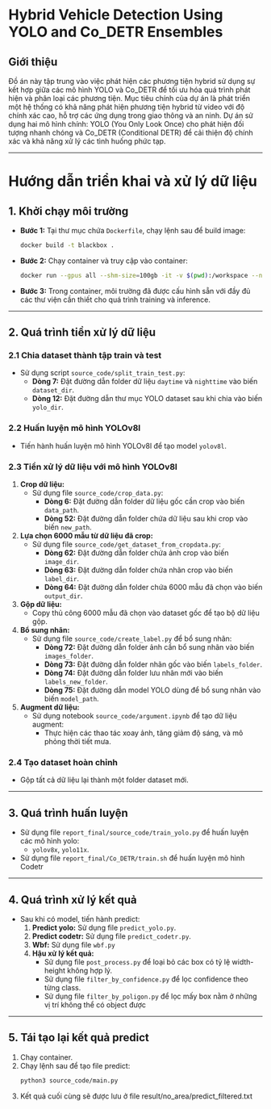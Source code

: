 # Hybrid Vehicle Detection Using YOLO and Co_DETR Ensembles

## Giới thiệu
Đồ án này tập trung vào việc phát hiện các phương tiện hybrid sử dụng sự kết hợp giữa các mô hình YOLO và Co_DETR để tối ưu hóa quá trình phát hiện và phân loại các phương tiện. Mục tiêu chính của dự án là phát triển một hệ thống có khả năng phát hiện phương tiện hybrid từ video với độ chính xác cao, hỗ trợ các ứng dụng trong giao thông và an ninh. Dự án sử dụng hai mô hình chính: YOLO (You Only Look Once) cho phát hiện đối tượng nhanh chóng và Co_DETR (Conditional DETR) để cải thiện độ chính xác và khả năng xử lý các tình huống phức tạp.

---
# Hướng dẫn triển khai và xử lý dữ liệu

## 1. Khởi chạy môi trường
- **Bước 1:** Tại thư mục chứa `Dockerfile`, chạy lệnh sau để build image:
  ```bash
  docker build -t blackbox .
  ```
- **Bước 2:** Chạy container và truy cập vào container:
  ```bash
  docker run --gpus all --shm-size=100gb -it -v $(pwd):/workspace --name blackbox_cont blackbox
  ```
- **Bước 3:** Trong container, môi trường đã được cấu hình sẵn với đầy đủ các thư viện cần thiết cho quá trình training và inference.

---

## 2. Quá trình tiền xử lý dữ liệu
### 2.1 Chia dataset thành tập train và test
- Sử dụng script `source_code/split_train_test.py`:
  - **Dòng 7:** Đặt đường dẫn folder dữ liệu `daytime` và `nighttime` vào biến `dataset_dir`.
  - **Dòng 12:** Đặt đường dẫn thư mục YOLO dataset sau khi chia vào biến `yolo_dir`.

### 2.2 Huấn luyện mô hình YOLOv8l
- Tiến hành huấn luyện mô hình YOLOv8l để tạo model `yolov8l`.

### 2.3 Tiền xử lý dữ liệu với mô hình YOLOv8l
1. **Crop dữ liệu:**
    - Sử dụng file `source_code/crop_data.py`:
      - **Dòng 6:** Đặt đường dẫn folder dữ liệu gốc cần crop vào biến `data_path`.
      - **Dòng 52:** Đặt đường dẫn folder chứa dữ liệu sau khi crop vào biến `new_path`.
2. **Lựa chọn 6000 mẫu từ dữ liệu đã crop:**
    - Sử dụng file `source_code/get_dataset_from_cropdata.py`:
      - **Dòng 62:** Đặt đường dẫn folder chứa ảnh crop vào biến `image_dir`.
      - **Dòng 63:** Đặt đường dẫn folder chứa nhãn crop vào biến `label_dir`.
      - **Dòng 64:** Đặt đường dẫn folder chứa 6000 mẫu đã chọn vào biến `output_dir`.
3. **Gộp dữ liệu:**
    - Copy thủ công 6000 mẫu đã chọn vào dataset gốc để tạo bộ dữ liệu gộp.
4. **Bổ sung nhãn:**
    - Sử dụng file `source_code/create_label.py` để bổ sung nhãn:
      - **Dòng 72:** Đặt đường dẫn folder ảnh cần bổ sung nhãn vào biến `images_folder`.
      - **Dòng 73:** Đặt đường dẫn folder nhãn gốc vào biến `labels_folder`.
      - **Dòng 74:** Đặt đường dẫn folder lưu nhãn mới vào biến `labels_new_folder`.
      - **Dòng 75:** Đặt đường dẫn model YOLO dùng để bổ sung nhãn vào biến `model_path`.
5. **Augment dữ liệu:**
    - Sử dụng notebook `source_code/argument.ipynb` để tạo dữ liệu augment:
      - Thực hiện các thao tác xoay ảnh, tăng giảm độ sáng, và mô phỏng thời tiết mưa.

### 2.4 Tạo dataset hoàn chỉnh
- Gộp tất cả dữ liệu lại thành một folder dataset mới.

---

## 3. Quá trình huấn luyện
- Sử dụng file `report_final/source_code/train_yolo.py` để huấn luyện các mô hình yolo:
  - `yolov8x`, `yolo11x`.
- Sử dụng file `report_final/Co_DETR/train.sh` để huấn luyện mô hình Codetr
---

## 4. Quá trình xử lý kết quả
- Sau khi có model, tiến hành predict:
  1. **Predict yolo:** Sử dụng file `predict_yolo.py`.
  2. **Predict codetr:** Sử dụng file `predict_codetr.py`.
  3. **Wbf:** Sử dụng file `wbf.py`
  4. **Hậu xử lý kết quả:** 
      - Sử dụng file `post_process.py` để loại bỏ các box có tỷ lệ width-height không hợp lý.
      - Sử dụng file `filter_by_confidence.py` để lọc confidence theo từng class.
      - Sử dụng file `filter_by_poligon.py` để lọc mấy box nằm ở những vị trí không thể có object được

---

## 5. Tái tạo lại kết quả predict
1. Chạy container.
2. Chạy lệnh sau để tạo file predict:
   ```bash
   python3 source_code/main.py
   ```
3. Kết quả cuối cùng sẽ được lưu ở file result/no_area/predict_filtered.txt
